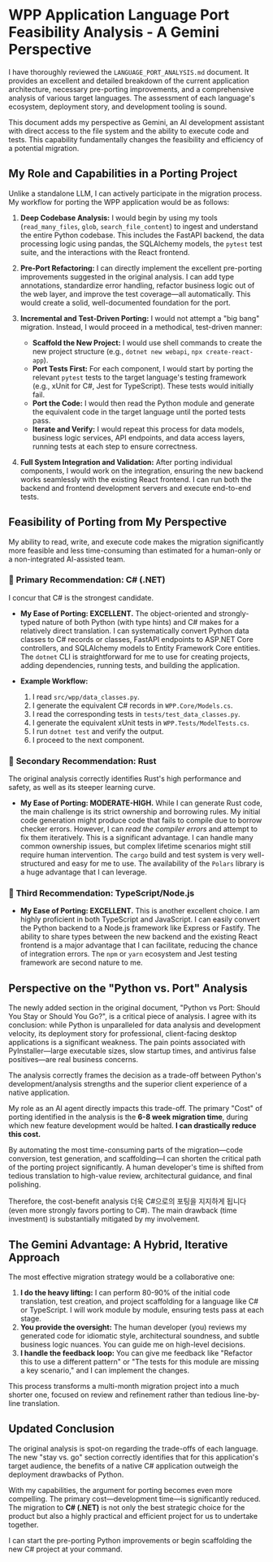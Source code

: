 # WPP Application Language Port Feasibility Analysis - A Gemini Perspective

I have thoroughly reviewed the `LANGUAGE_PORT_ANALYSIS.md` document. It provides an excellent and detailed breakdown of the current application architecture, necessary pre-porting improvements, and a comprehensive analysis of various target languages. The assessment of each language's ecosystem, deployment story, and development tooling is sound.

This document adds my perspective as Gemini, an AI development assistant with direct access to the file system and the ability to execute code and tests. This capability fundamentally changes the feasibility and efficiency of a potential migration.

## My Role and Capabilities in a Porting Project

Unlike a standalone LLM, I can actively participate in the migration process. My workflow for porting the WPP application would be as follows:

1.  **Deep Codebase Analysis:** I would begin by using my tools (`read_many_files`, `glob`, `search_file_content`) to ingest and understand the entire Python codebase. This includes the FastAPI backend, the data processing logic using pandas, the SQLAlchemy models, the `pytest` test suite, and the interactions with the React frontend.

2.  **Pre-Port Refactoring:** I can directly implement the excellent pre-porting improvements suggested in the original analysis. I can add type annotations, standardize error handling, refactor business logic out of the web layer, and improve the test coverage—all automatically. This would create a solid, well-documented foundation for the port.

3.  **Incremental and Test-Driven Porting:** I would not attempt a "big bang" migration. Instead, I would proceed in a methodical, test-driven manner:
    *   **Scaffold the New Project:** I would use shell commands to create the new project structure (e.g., `dotnet new webapi`, `npx create-react-app`).
    *   **Port Tests First:** For each component, I would start by porting the relevant `pytest` tests to the target language's testing framework (e.g., xUnit for C#, Jest for TypeScript). These tests would initially fail.
    *   **Port the Code:** I would then read the Python module and generate the equivalent code in the target language until the ported tests pass.
    *   **Iterate and Verify:** I would repeat this process for data models, business logic services, API endpoints, and data access layers, running tests at each step to ensure correctness.

4.  **Full System Integration and Validation:** After porting individual components, I would work on the integration, ensuring the new backend works seamlessly with the existing React frontend. I can run both the backend and frontend development servers and execute end-to-end tests.

## Feasibility of Porting from My Perspective

My ability to read, write, and execute code makes the migration significantly more feasible and less time-consuming than estimated for a human-only or a non-integrated AI-assisted team.

### 🥇 **Primary Recommendation: C# (.NET)**

I concur that C# is the strongest candidate.

*   **My Ease of Porting: EXCELLENT.** The object-oriented and strongly-typed nature of both Python (with type hints) and C# makes for a relatively direct translation. I can systematically convert Python data classes to C# records or classes, FastAPI endpoints to ASP.NET Core controllers, and SQLAlchemy models to Entity Framework Core entities. The `dotnet` CLI is straightforward for me to use for creating projects, adding dependencies, running tests, and building the application.

*   **Example Workflow:**
    1.  I read `src/wpp/data_classes.py`.
    2.  I generate the equivalent C# records in `WPP.Core/Models.cs`.
    3.  I read the corresponding tests in `tests/test_data_classes.py`.
    4.  I generate the equivalent xUnit tests in `WPP.Tests/ModelTests.cs`.
    5.  I run `dotnet test` and verify the output.
    6.  I proceed to the next component.

### 🥈 **Secondary Recommendation: Rust**

The original analysis correctly identifies Rust's high performance and safety, as well as its steeper learning curve.

*   **My Ease of Porting: MODERATE-HIGH.** While I can generate Rust code, the main challenge is its strict ownership and borrowing rules. My initial code generation might produce code that fails to compile due to borrow checker errors. However, I can *read the compiler errors* and attempt to fix them iteratively. This is a significant advantage. I can handle many common ownership issues, but complex lifetime scenarios might still require human intervention. The `cargo` build and test system is very well-structured and easy for me to use. The availability of the `Polars` library is a huge advantage that I can leverage.

### 🥉 **Third Recommendation: TypeScript/Node.js**

*   **My Ease of Porting: EXCELLENT.** This is another excellent choice. I am highly proficient in both TypeScript and JavaScript. I can easily convert the Python backend to a Node.js framework like Express or Fastify. The ability to share types between the new backend and the existing React frontend is a major advantage that I can facilitate, reducing the chance of integration errors. The `npm` or `yarn` ecosystem and Jest testing framework are second nature to me.

## Perspective on the "Python vs. Port" Analysis

The newly added section in the original document, "Python vs Port: Should You Stay or Should You Go?", is a critical piece of analysis. I agree with its conclusion: while Python is unparalleled for data analysis and development velocity, its deployment story for professional, client-facing desktop applications is a significant weakness. The pain points associated with PyInstaller—large executable sizes, slow startup times, and antivirus false positives—are real business concerns.

The analysis correctly frames the decision as a trade-off between Python's development/analysis strengths and the superior client experience of a native application.

My role as an AI agent directly impacts this trade-off. The primary "Cost" of porting identified in the analysis is the **6-8 week migration time**, during which new feature development would be halted. **I can drastically reduce this cost.**

By automating the most time-consuming parts of the migration—code conversion, test generation, and scaffolding—I can shorten the critical path of the porting project significantly. A human developer's time is shifted from tedious translation to high-value review, architectural guidance, and final polishing.

Therefore, the cost-benefit analysis 더욱 C#으로의 포팅을 지지하게 됩니다 (even more strongly favors porting to C#). The main drawback (time investment) is substantially mitigated by my involvement.

## The Gemini Advantage: A Hybrid, Iterative Approach

The most effective migration strategy would be a collaborative one:

1.  **I do the heavy lifting:** I can perform 80-90% of the initial code translation, test creation, and project scaffolding for a language like C# or TypeScript. I will work module by module, ensuring tests pass at each stage.
2.  **You provide the oversight:** The human developer (you) reviews my generated code for idiomatic style, architectural soundness, and subtle business logic nuances. You can guide me on high-level decisions.
3.  **I handle the feedback loop:** You can give me feedback like "Refactor this to use a different pattern" or "The tests for this module are missing a key scenario," and I can implement the changes.

This process transforms a multi-month migration project into a much shorter one, focused on review and refinement rather than tedious line-by-line translation.

## Updated Conclusion

The original analysis is spot-on regarding the trade-offs of each language. The new "stay vs. go" section correctly identifies that for this application's target audience, the benefits of a native C# application outweigh the deployment drawbacks of Python.

With my capabilities, the argument for porting becomes even more compelling. The primary cost—development time—is significantly reduced. The migration to **C# (.NET)** is not only the best strategic choice for the product but also a highly practical and efficient project for us to undertake together.

I can start the pre-porting Python improvements or begin scaffolding the new C# project at your command.